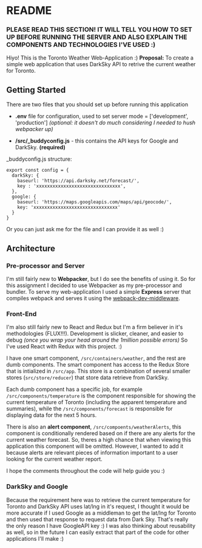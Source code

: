 # README

### PLEASE READ THIS SECTION! IT WILL TELL YOU HOW TO SET UP BEFORE RUNNING THE SERVER AND ALSO EXPLAIN THE COMPONENTS AND TECHNOLOGIES I'VE USED :)

Hiyo! This is the Toronto Weather Web-Application :)
**Proposal:** To create a simple web application that uses DarkSky API to retrive the current weather for Toronto.
## Getting Started

There are two files that you should set up before running this application

- **.env** file for configuration, used to set server mode = ['development', 'production'] _(optional: it doesn't do much considering I needed to hush webpacker up)_

- **/src/\_buddyconfig.js** - this contains the API keys for Google and DarkSky. **(required)**

\_buddyconfig.js structure:

```
export const config = {
  darkSky: {
    baseurl: 'https://api.darksky.net/forecast/',
    key : 'xxxxxxxxxxxxxxxxxxxxxxxxxxxxxxx',
  },
  google: {
    baseurl: 'https://maps.googleapis.com/maps/api/geocode/',
    key: 'xxxxxxxxxxxxxxxxxxxxxxxxxxxxxxx'
  }
}
```

Or you can just ask me for the file and I can provide it as well :)

## Architecture

### Pre-processor and Server
I'm still fairly new to **Webpacker**, but I do see the benefits of using it. So for this assignment I decided to use Webpacker as my pre-processor and bundler. To serve my web-application I used a simple **Express** server that compiles webpack and serves it using the [webpack-dev-middleware](https://github.com/webpack/docs/wiki/webpack-dev-middleware).


### Front-End
I'm also still fairly new to React and Redux but I'm a firm believer in it's methodologies (FLUX!!!). Development is slicker, cleaner, and easier to debug _(once you wrap your head around the 1million possible errors)_
So I've used React with Redux with this project. :)

I have one smart component, `/src/containers/weather`, and the rest are dumb components. The smart component has access to the Redux Store that is intialized in `/src/app`. This store is a combination of several smaller stores (`src/store/reducer`) that store data retrieve from DarkSky.

Each dumb component has a specific job, for example `/src/components/temperature` is the component responsible for showing the current temperature of Toronto (including the apparent temperature and summaries), while the `/src/components/forecast` is responsible for displaying data for the next 5 hours.

There is also an **alert component**, `/src/compoents/weatherAlerts`, this component is conditionally rendered based on if there are any alerts for the current weather forecast. So, theres a high chance that when viewing this application this component will be omitted. However, I wanted to add it because alerts are relevant pieces of information important to a user looking for the current weather report.

I hope the comments throughout the code will help guide you :)


### DarkSky and Google
Because the requirement here was to retrieve the current temperature for Toronto and DarkSky API uses lat/lng in it's request, I thought it would be more accurate if I used Google as a middleman to get the lat/lng for Toronto and then used that response to request data from Dark Sky.
That's really the only reason I have GoogleAPI key :)
I was also thinking about reusability as well, so in the future I can easily extract that part of the code for other applications I'll make :)
